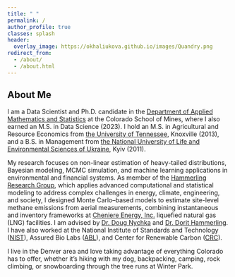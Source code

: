 ```yaml
---
title: " "
permalink: /
author_profile: true
classes: splash
header:
  overlay_image: https://okhaliukova.github.io/images/Quandry.png
redirect_from:
  - /about/
  - /about.html
---
```


About Me
------
I am a Data Scientist and Ph.D. candidate in the <a href="https://ams.mines.edu/" target="_blank">Department of Applied Mathematics and Statistics</a> at the Colorado School of Mines, where I also earned an M.S. in Data Science (2023). I hold an M.S. in Agricultural and Resource Economics from <a href="https://www.utk.edu/" target="_blank">the University of Tennessee</a>, Knoxville (2013), and a B.S. in Management from <a href="https://nubip.edu.ua/en" target="_blank">the National University of Life and Environmental Sciences of Ukraine</a>, Kyiv (2011).

My research focuses on non-linear estimation of heavy-tailed distributions, Bayesian modeling, MCMC simulation, and machine learning applications in environmental and financial systems. As member of the <a href="https://ams.mines.edu/hammerling-research-group/" target="_blank">Hammerling Research Group</a>, which applies advanced computational and statistical modeling to address complex challenges in energy, climate, engineering, and society, I designed Monte Carlo–based models to estimate site-level methane emissions from aerial measurements, combining instantaneous and inventory frameworks at <a href="https://www.cheniere.com/" target="_blank">Cheniere Energy, Inc.</a> liquefied natural gas (LNG) facilities. I am advised by <a href="https://dnychka.github.io/" target="_blank">Dr. Doug Nychka</a> and <a href="https://ams.mines.edu/project/hammerling-dorit/" target="_blank">Dr. Dorit Hammerling</a>. I have also worked at the National Institute of Standards and Technology (<a href="https://www.nist.gov/" target="_blank">NIST</a>), Assured Bio Labs (<a href="https://assuredbio.com/" target="_blank">ABL</a>), and Center for Renewable Carbon (<a href="https://crc.tennessee.edu/" target="_blank">CRC</a>).

I live in the Denver area and love taking advantage of everything Colorado has to offer, whether it’s hiking with my dog, backpacking, camping, rock climbing, or snowboarding through the tree runs at Winter Park.
